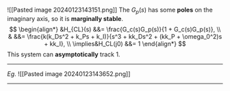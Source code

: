 ![[Pasted image 20240123143151.png]]
The $G_p(s)$ has some **poles** on the imaginary axis, so it is **marginally stable**.
$$
\begin{align*}
&H_{CL}(s) &&= \frac{G_c(s)G_p(s)}{1 + G_c(s)G_p(s)}, \\
& &&= \frac{k(k_Ds^2 + k_Ps + k_I)}{s^3 + kk_Ds^2 + (kk_P + \omega_0^2)s + kk_I}, \\
\implies&H_CL(j0) &&= 1
\end{align*}
$$
This system can **asymptotically** track $1$.
***
*Eg*.
![[Pasted image 20240123143652.png]]
***
